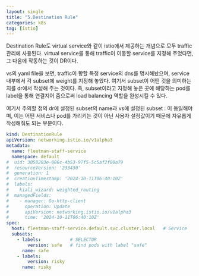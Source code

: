 ```yaml
---
layout: single
title: "5.Destination Rule"
categories: k8s
tag: [istio]
---
```




Destination Rule도 virtual service와 같이 istio에서 제공하는 개념으로 모두 traffic 관리에 사용된다.
virtual service를 통해 traffic이 이동할 service를 지정해 주었다면, 그 다음에 작동하는 것이 DR이다.   

vs의 yaml file을 보면, traffic이 향할 특정 service의 dns를 명시해놨으며, service 내부에서 각 subset에 weight를 지정해 놓았다. 여기서 subset이 어떤 것을 의미하는지를 dr에서 작성해 주는 것이다. 즉, subset이라고 지정해 놓은 곳에 해당하는 pod를 label을 통해 연결지어 줌으로써 load balancing 역할을 완성시킬 수 있다.    
 
여기서 주의할 점의 dr에 설정된 subset의 name과 vs에 설정된 subset : <name>이 동일해야며, 이는 어떤 서비스나 pod를 가리키는 것이 아닌 사용자 설정값이기 때문에 자유롭게 작성해줘도 되는 부분이다.


```yaml
kind: DestinationRule
apiVersion: networking.istio.io/v1alpha3
metadata:
  name: fleetman-staff-service
  namespace: default
#  uid: 3058203e-086c-4b53-97f5-5c5af2f80a79
#  resourceVersion: '233430'
#  generation: 1
#  creationTimestamp: '2024-10-11T06:40:10Z'
#  labels:
#    kiali_wizard: weighted_routing
#  managedFields:
#    - manager: Go-http-client
#      operation: Update
#      apiVersion: networking.istio.io/v1alpha3
#      time: '2024-10-11T06:40:10Z'
spec:
  host: fleetman-staff-service.default.svc.cluster.local   # Service
  subsets:
    - labels:           # SELECTOR
        version: safe   # find pods with label "safe"
      name: safe
    - labels:
        version: risky
      name: risky
```